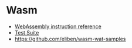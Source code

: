 # Wasm

- [WebAssembly instruction reference](https://developer.mozilla.org/en-US/docs/WebAssembly/Reference)
- [Test Suite](https://github.com/WebAssembly/testsuite)
- https://github.com/eliben/wasm-wat-samples
